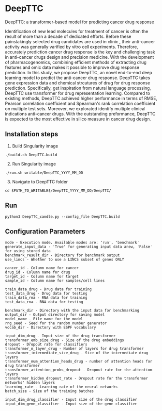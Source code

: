 # DeepTTC
DeepTTC: a transformer-based model for predicting cancer drug response

Identification of new lead molecules for treatment  of cancer is often the result of more than a decade of dedicated efforts. Before these painstakingly selected drug candidates are used in clinic , their anti-cancer activity was generally varified by vitro cell experiments. Therefore, accurately prediction  cancer drug response is the key and challenging task in anti-cancer drugs design and precision medicine. With the development of pharmacogenomics, combining efficient methods of extracting drug features and omic data makes it possible to improve drug response prediction. In this study, we propose DeepTTC, an novel  end-to-end deep learning model to predict the anti-cancer drug response. DeepTTC takes gene expression data and chemical strcutures  of drug for drug response prediction. Specifically, get inspiration from natural language processing, DeepTTC use  transformer for drug representation learning. Compared to existing methods, DeepTTC achieved higher performance in terms of RMSE, Pearson correlation coefficient and Spearman's rank correlation coefficient on multiple test sets. Moreover, we explorated  identify multiple clinical  indications anti-cancer drugs. With the outstanding preformance, DeepTTC is expected to the  most effective in silico  measure  in cancer drug design.

## Installation steps

1. Build Singularity image
```          
./build.sh DeepTTC.build
```
2. Run Singularity image
```
./run.sh writable/DeepTTC_YYYY_MM_DD
```
3. Navigate to DeepTTC folder
```
cd $PATH_TO_WRITABLE$/DeepTTC_YYYY_MM_DD/DeepTTC/
```


## Run
```
python3 DeepTTC_candle.py --config_file DeepTTC.build
```

## Configuration Parameters

```
mode - Execution mode. Available modes are: 'run', 'benchmark'
generate_input_data - 'True' for generating input data anew, 'False' for using stored data
benchmark_result_dir - Directory for benchmark output
use_lincs - Whether to use a LINCS subset of genes ONLY

cancer_id - Column name for cancer
drug_id - Column name for drug
target_id - Column name for target
sample_id - Column name for samples/cell lines

train_data_drug - Drug data for training
test_data_drug - Drug data for testing
train_data_rna - RNA data for training
test_data_rna - RNA data for testing

benchmark_dir - Directory with the input data for benchmarking
output_dir - Output directory for saving model
model_name - File name for the model
rng_seed - Seed for the random number generator
vocab_dir - Directory with ESPF vocabulary

input_dim_drug - Input size of the drug transformer
transformer_emb_size_drug - Size of the drug embeddings
dropout - Dropout rate for classifiers
transformer_n_layer_drug - Number of layers for drug transformer
transformer_intermediate_size_drug - Size of the intermediate drug layers
transformer_num_attention_heads_drug - number of attention heads for drug transformer
transformer_attention_probs_dropout - Dropout rate for the attention layers
transformer_hidden_dropout_rate - Dropout rate for the transformer networks' hidden layers
learning_rate - Learning rate of the neural networks
batch_size - Size of the training batches

input_dim_drug_classifier - Input size of the drug classifier
input_dim_gene_classifier - Input size of the gene classifier
```
